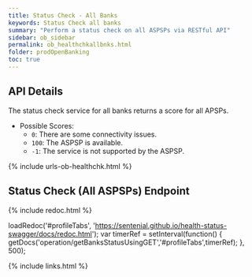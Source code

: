 ```yaml
---
title: Status Check - All Banks
keywords: Status Check all banks
summary: "Perform a status check on all ASPSPs via RESTful API"
sidebar: ob_sidebar
permalink: ob_healthchkallbnks.html
folder: prodOpenBanking
toc: true
---
```


## API Details 

The status check service for all banks returns a score for all APSPs.

* Possible Scores: 
  * `0`: There are some connectivity issues. 
  * `100`: The ASPSP is available. 
  * `-1`: The service is not supported by the ASPSP. 


{% include urls-ob-healthchk.html %}

## Status Check (All ASPSPs) Endpoint


<ul id="profileTabs" class="nav nav-tabs">
    
   
</ul>
   
{% include redoc.html %}
   
loadRedoc('#profileTabs', 'https://sentenial.github.io/health-status-swagger/docs/redoc.html');
var timerRef = setInterval(function() { getDocs('operation/getBanksStatusUsingGET','#profileTabs',timerRef); }, 500);


</script>


<div id="mydiv"></div>


</div>



</div>


{% include links.html %}
